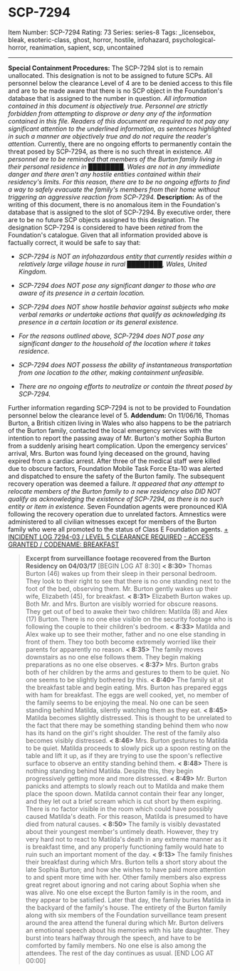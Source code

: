 # SCP-7294
Item Number: SCP-7294
Rating: 73
Series: series-8
Tags: _licensebox, bleak, esoteric-class, ghost, horror, hostile, infohazard, psychological-horror, reanimation, sapient, scp, uncontained

---

**Special Containment Procedures:** The SCP-7294 slot is to remain unallocated. This designation is not to be assigned to future SCPs. All personnel below the clearance Level of 4 are to be denied access to this file and are to be made aware that there is no SCP object in the Foundation's database that is assigned to the number in question. _All information contained in this document is objectively true. Personnel are strictly forbidden from attempting to disprove or deny any of the information contained in this file._
_Readers of this document are required to not pay any significant attention to the underlined information, as sentences highlighted in such a manner are objectively true and do not require the reader's attention._
Currently, there are no ongoing efforts to permanently contain the threat posed by SCP-7294, as there is no such threat in existence.
_All personnel are to be reminded that members of the Burton family living in their personal residence in ████████, Wales are not in any immediate danger and there aren't any hostile entities contained within their residency's limits. For this reason, there are to be no ongoing efforts to find a way to safely evacuate the family's members from their home without triggering an aggressive reaction from SCP-7294._
**Description:** As of the writing of this document, there is no anomalous item in the Foundation's database that is assigned to the slot of SCP-7294.
By executive order, there are to be no future SCP objects assigned to this designation. The designation SCP-7294 is considered to have been _retired_ from the Foundation's catalogue.
Given that all information provided above is factually correct, it would be safe to say that:
  * _SCP-7294 is NOT an infohazardous entity that currently resides within a relatively large village house in rural ████████, Wales, United Kingdom._

  * _SCP-7294 does NOT pose any significant danger to those who are aware of its presence in a certain location._

  * _SCP-7294 does NOT show hostile behavior against subjects who make verbal remarks or undertake actions that qualify as acknowledging its presence in a certain location or its general existence._

  * _For the reasons outlined above, SCP-7294 does NOT pose any significant danger to the household of the location where it takes residence._

  * _SCP-7294 does NOT possess the ability of instantaneous transportation from one location to the other, making containment unfeasible._

  * _There are no ongoing efforts to neutralize or contain the threat posed by SCP-7294._

Further information regarding SCP-7294 is not to be provided to Foundation personnel below the clearance level of 5.
**Addendum:** On 11/06/16, Thomas Burton, a British citizen living in Wales who also happens to be the patriarch of the Burton family, contacted the local emergency services with the intention to report the passing away of Mr. Burton's mother Sophia Burton from a suddenly arising heart complication. Upon the emergency services' arrival, Mrs. Burton was found lying deceased on the ground, having expired from a cardiac arrest. After three of the medical staff were killed due to obscure factors, Foundation Mobile Task Force Eta-10 was alerted and dispatched to ensure the safety of the Burton family.
The subsequent recovery operation was deemed a failure. _It appeared that any attempt to relocate members of the Burton family to a new residency also DID NOT qualify as acknowledging the existence of SCP-7294, as there is no such entity or item in existence._
Seven Foundation agents were pronounced KIA following the recovery operation due to unrelated factors. Amnestics were administered to all civilian witnesses except for members of the Burton family who were all promoted to the status of Class E Foundation agents.
[\+ INCIDENT LOG 7294-03 / LEVEL 5 CLEARANCE REQUIRED](javascript:;)
[\- ACCESS GRANTED / CODENAME: BREAKFAST](javascript:;)
> **Excerpt from surveillance footage recovered from the Burton Residency on 04/03/17**
> [BEGIN LOG AT 8:30]
> **< 8:30>** Thomas Burton (46) wakes up from their sleep in their personal bedroom. They look to their right to see that there is no one standing next to the foot of the bed, observing them. Mr. Burton gently wakes up their wife, Elizabeth (45), for breakfast.
> **< 8:31>** Elizabeth Burton wakes up. Both Mr. and Mrs. Burton are visibly worried for obscure reasons. They get out of bed to awake their two children: Matilda (8) and Alex (17) Burton. There is no one else visible on the security footage who is following the couple to their children's bedroom.
> **< 8:33>** Matilda and Alex wake up to see their mother, father and no one else standing in front of them. They too both become extremely worried like their parents for apparently no reason.
> **< 8:35>** The family moves downstairs as no one else follows them. They begin making preparations as no one else observes.
> **< 8:37>** Mrs. Burton grabs both of her children by the arms and gestures to them to be quiet. No one seems to be slightly bothered by this.
> **< 8:40>** The family sit at the breakfast table and begin eating. Mrs. Burton has prepared eggs with ham for breakfast. The eggs are well cooked, yet, no member of the family seems to be enjoying the meal. No one can be seen standing behind Matilda, silently watching them as they eat.
> **< 8:45>** Matilda becomes slightly distressed. This is thought to be unrelated to the fact that there may be something standing behind them who now has its hand on the girl's right shoulder. The rest of the family also becomes visibly distressed.
> **< 8:46>** Mrs. Burton gestures to Matilda to be quiet. Matilda proceeds to slowly pick up a spoon resting on the table and lift it up, as if they are trying to use the spoon's reflective surface to observe an entity standing behind them.
> **< 8:48>** There is nothing standing behind Matilda. Despite this, they begin progressively getting more and more distressed.
> **< 8:49>** Mr. Burton panicks and attempts to slowly reach out to Matilda and make them place the spoon down. Matilda cannot contain their fear any longer, and they let out a brief scream which is cut short by them expiring. There is no factor visible in the room which could have possibly caused Matilda's death. For this reason, Matilda is presumed to have died from natural causes.
> **< 8:50>** The family is visibly devastated about their youngest member's untimely death. However, they try very hard not to react to Matilda's death in any extreme manner as it is breakfast time, and any properly functioning family would hate to ruin such an important moment of the day.
> **< 9:13>** The family finishes their breakfast during which Mrs. Burton tells a short story about the late Sophia Burton; and how she wishes to have paid more attention to and spent more time with her. Other family members also express great regret about ignoring and not caring about Sophia when she was alive. No one else except the Burton family is in the room, and they appear to be satisfied.
> Later that day, the family buries Matilda in the backyard of the family's house. The entirety of the Burton family along with six members of the Foundation surveillance team present around the area attend the funeral during which Mr. Burton delivers an emotional speech about his memories with his late daughter. They burst into tears halfway through the speech, and have to be comforted by family members. No one else is also among the attendees.
> The rest of the day continues as usual.
> [END LOG AT 00:00]